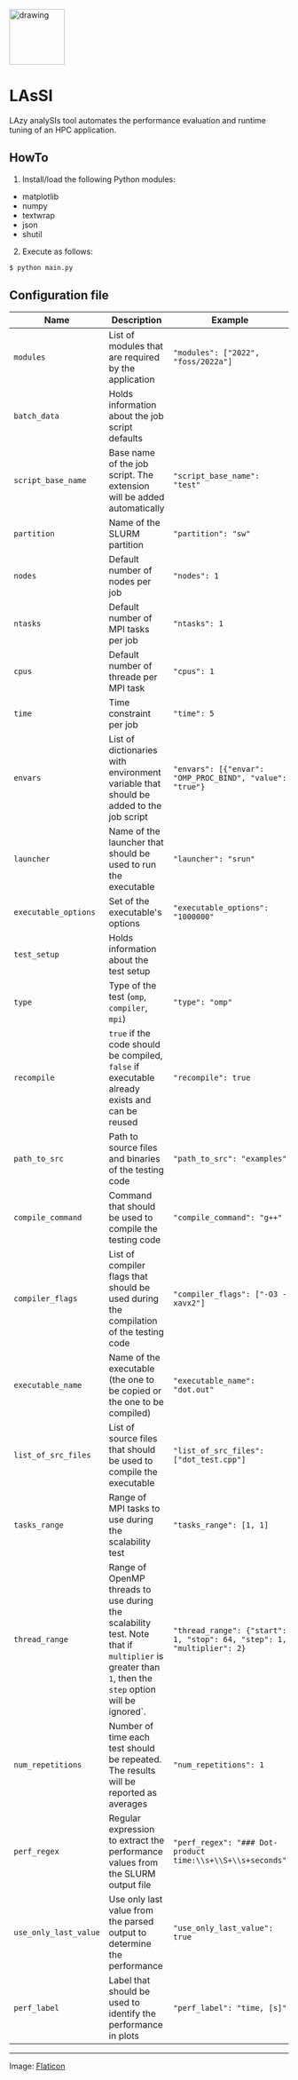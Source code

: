 
<img src="https://user-images.githubusercontent.com/20205127/205919226-19a957b4-05f7-433d-9861-6aa442a2f76d.png" alt="drawing" style="width:100px;"/>

# LAsSI
LAzy analySIs tool automates the performance evaluation and runtime tuning of an HPC application.

## HowTo
1. Install/load the following Python modules:
- matplotlib
- numpy
- textwrap
- json
- shutil

2. Execute as follows:
```bash
$ python main.py
```

## Configuration file

| Name                  | Description                                                                                   | Example                                                  |
|-----------------------|-----------------------------------------------------------------------------------------------|----------------------------------------------------------|
| `modules`             | List of modules that are required by the application                                          | `"modules": ["2022", "foss/2022a"]`                      |
| `batch_data`          | Holds information about the job script defaults                                               |                                                          |
| `script_base_name`    | Base name of the job script. The extension will be added automatically                        | `"script_base_name": "test"`                             |
| `partition`           | Name of the SLURM partition                                                                   | `"partition": "sw"`                                      |
| `nodes`               | Default number of nodes per job                                                               | `"nodes": 1`                                             |
| `ntasks`              | Default number of MPI tasks per job                                                           | `"ntasks": 1`                                            |
| `cpus`                | Default number of threade per MPI task                                                        | `"cpus": 1`                                              |
| `time`                | Time constraint per job                                                                       | `"time": 5`                                              |
| `envars`              | List of dictionaries with environment variable that should be added to the job script         | `"envars": [{"envar": "OMP_PROC_BIND", "value": "true"}` |
| `launcher`            | Name of the launcher that should be used to run the executable                                | `"launcher": "srun"`                                     |
| `executable_options`  | Set of the executable's options                                                               | `"executable_options": "1000000"`                        |
| `test_setup`          | Holds information about the test setup                                                        |                                                          |
| `type`                | Type of the test (`omp`, `compiler`, `mpi`)                                                   | `"type": "omp"`                                          |
| `recompile`           | `true` if the code should be compiled, `false` if executable already exists and can be reused | `"recompile": true`                                      |
| `path_to_src`         | Path to source files and binaries of the testing code                                         | `"path_to_src": "examples"`                              |
| `compile_command`     | Command that should be used to compile the testing code                                       | `"compile_command": "g++"`                               |
| `compiler_flags`      | List of compiler flags that should be used during the compilation of the testing code         | `"compiler_flags": ["-O3 -xavx2"]`                       |
| `executable_name`     | Name of the executable (the one to be copied or the one to be compiled)                       | `"executable_name": "dot.out"`                           |
| `list_of_src_files`   | List of source files that should be used to compile the executable                            | `"list_of_src_files": ["dot_test.cpp"]`                  |
| `tasks_range`         | Range of MPI tasks to use during the scalability test                                         | `"tasks_range": [1, 1]`                                  |
| `thread_range`        | Range of OpenMP threads to use during the scalability test. Note that if `multiplier` is greater than `1`, then the `step` option will be ignored`. | `"thread_range": {"start": 1, "stop": 64, "step": 1, "multiplier": 2}` |
| `num_repetitions`     | Number of time each test should be repeated. The results will be reported as averages         | `"num_repetitions": 1`                                   |
| `perf_regex`          | Regular expression to extract the performance values from the SLURM output file               | `"perf_regex": "### Dot-product time:\\s+\\S+\\s+seconds"` |
| `use_only_last_value` | Use only last value from the parsed output to determine the performance                      | `"use_only_last_value": true`                            |
| `perf_label`          | Label that should be used to identify the performance in plots                                | `"perf_label": "time, [s]"`                              |

---------------------------------------------------------
Image: <a href="https://www.flaticon.com/free-icon/lassi_4681941?term=lassi&page=1&position=1&page=1&position=1&related_id=4681941&origin=search" title="food and restaurant icons">Flaticon</a>
